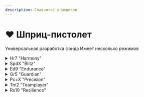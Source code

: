 ```yaml
---
description: Спавнится у медиков
---
```


# ❤️ Шприц-пистолет

Универсальная разработка фонда Имеет несколько режимов

<details>

<summary>Hr7 "Harmony"</summary>

* Самый сбалансированный режим из всех

</details>

<details>

<summary>SpdX "Blitz"</summary>

* Ускоряет человека
* Не имеет лечебного эффекта

</details>

<details>

<summary>Ed9 "Endurance"</summary>

* Лечит медленно но долго

</details>

<details>

<summary>Gr5 "Guardian"</summary>

* Создаёт зону лечения рядом со снарядом

</details>

<details>

<summary>Pc+X "Precision"</summary>

* Высокая точность выстрела
* Сильное лечение
* Не закрепляется при промахе

</details>

<details>

<summary>Tm2 "Teamplayer"</summary>

* Автоматическая перезарядка
* Выдаёт меньше AHP и лечит меньше HP

</details>

<details>

<summary>Rs10 "Resilience"</summary>

* Выдаёт огромное количество AHP
* Лечит мало HP

</details>
